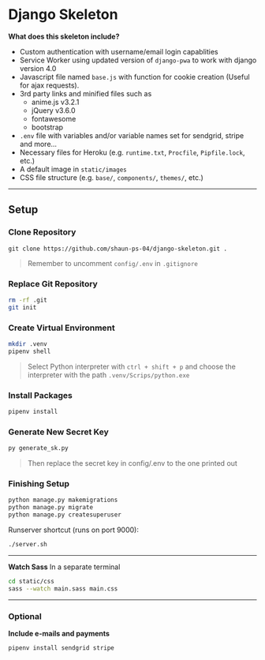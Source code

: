 # Django Skeleton

**What does this skeleton include?**
- Custom authentication with username/email login capablities
- Service Worker using updated version of `django-pwa` to work with django version 4.0
- Javascript file named `base.js` with function for cookie creation (Useful for ajax requests).
- 3rd party links and minified files such as 
    - anime.js v3.2.1
    - jQuery v3.6.0
    - fontawesome
    - bootstrap
- `.env` file with variables and/or variable names set for sendgrid, stripe and more...
- Necessary files for Heroku (e.g. `runtime.txt`, `Procfile`, `Pipfile.lock`, etc.)
- A default image in `static/images`
- CSS file structure (e.g. `base/`, `components/`, `themes/`, etc.)

---
## Setup

### Clone Repository
```
git clone https://github.com/shaun-ps-04/django-skeleton.git .
```

> Remember to uncomment `config/.env` in `.gitignore`


### Replace Git Repository
```bash
rm -rf .git
git init
```

### Create Virtual Environment
```bash
mkdir .venv
pipenv shell
```
> Select Python interpreter with `ctrl + shift + p` and choose the interpreter with the path `.venv/Scrips/python.exe`

### Install Packages
```bash
pipenv install
```

### Generate New Secret Key
```bash
py generate_sk.py
```
> Then replace the secret key in config/.env to the one printed out

### Finishing Setup
```bash
python manage.py makemigrations
python manage.py migrate
python manage.py createsuperuser
```
Runserver shortcut (runs on port 9000):
```bash
./server.sh
```

---
**Watch Sass**
In a separate terminal
```bash
cd static/css
sass --watch main.sass main.css
```

---
### Optional

**Include e-mails and payments**
```bash
pipenv install sendgrid stripe
```